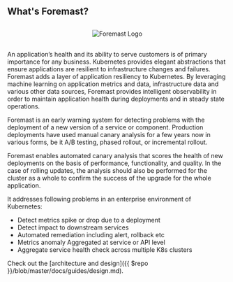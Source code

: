 ## What's Foremast?

<div style="text-align:center; margin:30px 0">
  <img src="{{ site.baseurl }}/assets/images/foremast-logo.png" class="img-fluid" alt="Foremast Logo">
</div>

An application’s health and its ability to serve customers is of primary importance for any business. Kubernetes provides elegant abstractions that ensure applications are resilient to infrastructure changes and failures. Foremast adds a layer of application resiliency to Kubernetes. By leveraging machine learning on application metrics and data, infrastructure data and various other data sources, Foremast provides intelligent observability in order to maintain application health during deployments and in steady state operations.

Foremast is an early warning system for detecting problems with the deployment of a new version of a service or component. Production deployments have used manual canary analysis for a few years now in various forms, be it A/B testing, phased rollout, or incremental rollout.

Foremast enables automated canary analysis that scores the health of new deployments on the basis of performance, functionality, and quality. In the case of rolling updates, the analysis should also be performed for the cluster as a whole to confirm the success of the upgrade for the whole application.

It addresses following problems in an enterprise environment of Kubernetes:

- Detect metrics spike or drop due to a deployment
- Detect impact to downstream services
- Automated remediation including alert, rollback etc
- Metrics anomaly Aggregated at service or API level
- Aggregate service health check across multiple K8s clusters

Check out the [architecture and design]({{ $repo }}/blob/master/docs/guides/design.md).